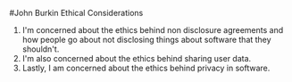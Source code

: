 #John Burkin Ethical Considerations

1. I'm concerned about the ethics behind non disclosure agreements and how people go about not disclosing things about software that they shouldn't.
2. I'm also concerned about the ethics behind sharing user data.
3. Lastly, I am concerned about the ethics behind privacy in software.
